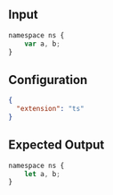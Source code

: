
## Input
```javascript input
namespace ns {
    var a, b;
}
```

## Configuration
```json configuration
{
  "extension": "ts"
}
```

## Expected Output
```javascript expected output
namespace ns {
    let a, b;
}
```
